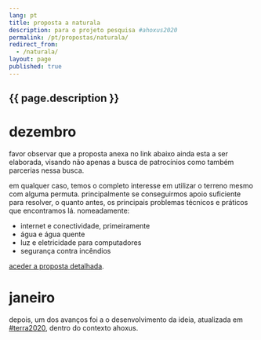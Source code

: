 ```yaml
---
lang: pt
title: proposta a naturala
description: para o projeto pesquisa #ahoxus2020
permalink: /pt/propostas/naturala/
redirect_from:
  - /naturala/
layout: page
published: true
---
```


## {{ page.description }}

# dezembro

favor observar que a proposta anexa no link abaixo ainda esta a ser elaborada, visando não apenas a busca de patrocínios como também parcerias nessa busca.

em qualquer caso, temos o completo interesse em utilizar o terreno mesmo com alguma permuta. principalmente se conseguirmos apoio suficiente para resolver, o quanto antes, os principais problemas técnicos e práticos que encontramos lá. nomeadamente:
- internet e conectividade, primeiramente
- água e água quente
- luz e eletricidade para computadores
- segurança contra incêndios

[aceder a proposta detalhada](https://docs.google.com/document/d/1I45xc2cJa5A0MUle59r0VDeNz78y87HhV9ZhDgUQDRw/edit?usp=drivesdk).

# janeiro

depois, um dos avanços foi a o desenvolvimento da ideia, atualizada em [#terra2020](/pt/terra2020), dentro do contexto ahoxus.
